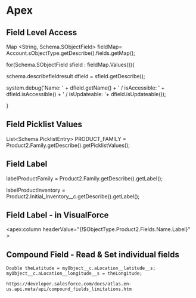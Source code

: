 # Apex

## Field Level Access

Map <String, Schema.SObjectField> fieldMap= Account.sObjectType.getDescribe().fields.getMap();

for(Schema.SObjectField sfield : fieldMap.Values()){

  schema.describefieldresult dfield = sfield.getDescribe();
  
  system.debug('Name: ' + dfield.getName() + ' / isAccessible: ' + dfield.isAccessible() + ' / isUpdateable: '+ dfield.isUpdateable());
	
}

## Field Picklist Values
List<Schema.PicklistEntry> PRODUCT_FAMILY = Product2.Family.getDescribe().getPicklistValues();

## Field Label
labelProductFamily = Product2.Family.getDescribe().getLabel();

labelProductInventory = Product2.Initial_Inventory__c.getDescribe().getLabel();

## Field Label - in VisualForce
<apex:column headerValue="{!$ObjectType.Product2.Fields.Name.Label}" >

## Compound Field - Read & Set individual fields
	Double theLatitude = myObject__c.aLocation__latitude__s;
	myObject__c.aLocation__longitude__s = theLongitude;

	https://developer.salesforce.com/docs/atlas.en-us.api.meta/api/compound_fields_limitations.htm

